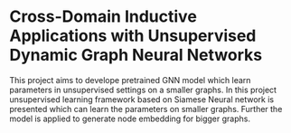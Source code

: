 # Cross-Domain Inductive Applications with Unsupervised Dynamic Graph Neural Networks
This project aims to develope pretrained GNN model which learn parameters in unsupervised settings on a smaller graphs. In this project unsupervised learning framework based on Siamese Neural network is presented which can learn the parameters on smaller graphs. Further the model is applied to generate node embedding for bigger graphs. 

